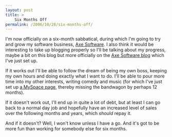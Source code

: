 ```yaml
---
layout: post
title: >
    Six Months Off
permalink: /2006/10/28/six-months-off/
---
```

I'm now officially on a six-month sabbatical, during which I'm going to try and grow my software business, <a href="http://www.axeuk.com/">Axe Software</a>. I also think it would be interesting to take up blogging properly so I'll be talking about my progress, maybe a bit on this blog but more officially on the <a href="http://www.axeuk.com/blog">Axe Software blog</a> which I've just set up.

If it works out I'll be able to follow the dream of being my own boss, keeping my own hours and doing exactly what I want to do. I'll be able to pour more time into my other interests, writing comedy and music (for which I've just set up <a href="http://www.myspace.com/theembryomusic">a MySpace page</a>, thereby missing the bandwagon by perhaps 12 months).

If it doesn't work out, I'll end up in quite a lot of debt, but at least I can go back to a normal day job and hopefully have an increased level of sales over the following months and years, which <em>should</em> repay it.

And if it doesn't? Well, I won't know unless I have a go. And it's got to be more fun than working for somebody else for six months.